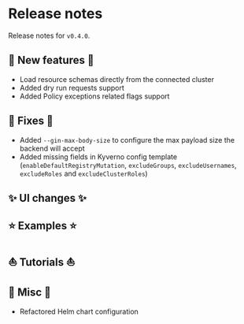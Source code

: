 # Release notes

Release notes for `v0.4.0`.

## :dizzy: New features :dizzy:
- Load resource schemas directly from the connected cluster
- Added dry run requests support
- Added Policy exceptions related flags support
<!-- - Policy exceptions support
- Custom resources support
- Cluster resources support
- Simulate `UPDATE` requests with old and new resources -->

## :wrench: Fixes :wrench:
- Added `--gin-max-body-size` to configure the max payload size the backend will accept
- Added missing fields in Kyverno config template (`enableDefaultRegistryMutation`, `excludeGroups`, `excludeUsernames`, `excludeRoles` and `excludeClusterRoles`)

## :sparkles: UI changes :sparkles:
<!-- - Improved main view panels
- New Advanced menu
- Moved Context editor in Advanced menu
- Policy exceptions editor in Advanced menu
- Custom resource definitions editor in Advanced menu
- Kyverno configuration editor in Advanced menu
- Cluster resources editor in Advanced menu
- Support diff Resource editor for `UPDATE` requests -->

## :star: Examples :star:
<!-- - New Custom resources examples (ArgoCD and Cert Manager) -->

## :boat: Tutorials :boat:
<!-- - New `UPDATE` requests tutorial
- New Policy exceptions tutorial
- New Clone resource tutorial -->

## :guitar: Misc :guitar:
- Refactored Helm chart configuration
<!-- - Support in-cluster connection
- All images/artifacts are signed
- All images/artifacts come with SBOMs
- All images/artifacts come with SLSA provenance attestations -->

